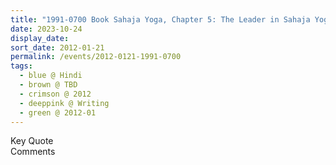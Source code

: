 ```yaml
---
title: "1991-0700 Book Sahaja Yoga, Chapter 5: The Leader in Sahaja Yoga"
date: 2023-10-24
display_date: 
sort_date: 2012-01-21
permalink: /events/2012-0121-1991-0700
tags:
  - blue @ Hindi
  - brown @ TBD
  - crimson @ 2012
  - deeppink @ Writing
  - green @ 2012-01
---
```


<wave-list>
  <list-title color="green" width="75">Key Quote</list-title>
  <list-item color="BlanchedAlmond"  width="200"></list-item>
  <list-item color="Lavender"></list-item>
  <list-item color="BlanchedAlmond"></list-item>
</wave-list>

<br>

<wave-list>
  <list-title color="green" width="75">Comments</list-title>
  <list-item color="BlanchedAlmond"  width="200"></list-item>
  <list-item color="Lavender"></list-item>
  <list-item color="BlanchedAlmond"></list-item>
</wave-list>